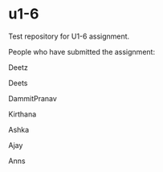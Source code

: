 # u1-6
Test repository for U1-6 assignment.

People who have submitted the assignment:

Deetz

Deets

DammitPranav

Kirthana

Ashka

Ajay

Anns